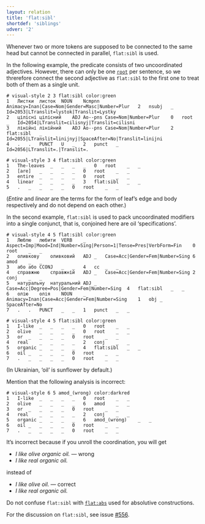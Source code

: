 ```yaml
---
layout: relation
title: 'flat:sibl'
shortdef: 'siblings'
udver: '2'
---
```


Whenever two or more tokens are supposed to be connected to the same head but cannot be connected in parallel, `flat:sibl` is used.

In the following example, the predicate consists of two uncoordinated adjectives. However, there can only be one [`root`](root.html) per sentence, so we threrefore connect the second adjective as `flat:sibl` to the first one to treat both of them as a single unit.

~~~ conllu
# visual-style 2 3 flat:sibl color:green
1	Листки	листок	NOUN	Ncmpnn	Animacy=Inan|Case=Nom|Gender=Masc|Number=Plur	2	nsubj	_	Id=2053|LTranslit=lystok|Translit=Lystky
2	цілісні	цілісний	ADJ	Ao--pns	Case=Nom|Number=Plur	0	root	_	Id=2054|LTranslit=cilisnyj|Translit=cilisni
3	лінійні	лінійний	ADJ	Ao--pns	Case=Nom|Number=Plur	2	flat:sibl	_	Id=2055|LTranslit=linijnyj|SpaceAfter=No|Translit=linijni
4	.	.	PUNCT	U	_	2	punct	_	Id=2056|LTranslit=.|Translit=.

# visual-style 3 4 flat:sibl color:green
1	The-leaves	_	_	_	_	0	root	_	_
2	[are]	_	_	_	_	0	root	_	_
3	entire	_	_	_	_	0	root	_	_
4	linear	_	_	_	_	3	flat:sibl	_	_
5	.	_	_	_	_	0	root	_	_

~~~
(_Entire_ and _linear_ are the terms for the form of leaf’s edge and body respectively and do not depend on each other.)

In the second example, `flat:sibl` is used to pack uncoordinated modifiers into a single conjunct, that is, conjoined here are oil ‘specifications’.

~~~ conllu
# visual-style 4 5 flat:sibl color:green
1	Люблю	любити	VERB	_	Aspect=Imp|Mood=Ind|Number=Sing|Person=1|Tense=Pres|VerbForm=Fin	0	root	_	_
2	оливкову	оливковий	ADJ	_	Case=Acc|Gender=Fem|Number=Sing	6	amod	_	_
3	або	або	CCONJ	_	_	4	cc	_	_
4	справжню	справжній	ADJ	_	Case=Acc|Gender=Fem|Number=Sing	2	conj	_	_
5	натуральну	натуральний	ADJ	_	Case=Acc|Degree=Pos|Gender=Fem|Number=Sing	4	flat:sibl	_	_
6	олію	олія	NOUN	_	Animacy=Inan|Case=Acc|Gender=Fem|Number=Sing	1	obj	_	SpaceAfter=No
7	.	.	PUNCT	_	_	1	punct	_	_

# visual-style 4 5 flat:sibl color:green
1	I-like	_	_	_	_	0	root	_	_
2	olive	_	_	_	_	0	root	_	_
3	or	_	_	_	_	0	root	_	_
4	real	_	_	_	_	2	conj	_	_
5	organic	_	_	_	_	4	flat:sibl	_	_
6	oil	_	_	_	_	0	root	_	_
7	.	_	_	_	_	0	root	_	_

~~~

(In Ukrainian, ‘oil’ is sunflower by default.)

Mention that the following analysis is incorrect:
~~~ conllu
# visual-style 6 5 amod_(wrong) color:darkred
1	I-like	_	_	_	_	0	root	_	_
2	olive	_	_	_	_	6	amod	_	_
3	or	_	_	_	_	0	root	_	_
4	real	_	_	_	_	2	conj	_	_
5	organic	_	_	_	_	6	amod_(wrong)	_	_
6	oil	_	_	_	_	0	root	_	_
7	.	_	_	_	_	0	root	_	_

~~~

It’s incorrect because if you unroll the coordination, you will get
- _I like olive organic oil._ — wrong
- _I like real organic oil._

instead of
- _I like olive oil._ — correct
- _I like real organic oil._

Do not confuse `flat:sibl` with [`flat:abs`](flat-abs.html) used for absolutive constructions.

For the discussion on `flat:sibl`, see issue [#556](https://github.com/UniversalDependencies/docs/issues/556).
